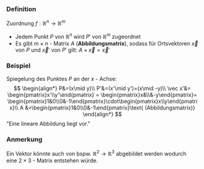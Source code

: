 ### Definition
Zuordnung $f: \mathbb{R}^n\rightarrow\mathbb{R}^m$
- Jedem Punkt $P$ von $\mathbb{R}^n$ wird $P'$ von $\mathbb{R}^m$ zugeordnet
- Es gibt $m\times n$ - Matrix $A$ (**Abbildungsmatrix**), sodass für Ortsvektoren $\vec x$ von $P$ und $\vec x '$ von $P'$ gilt: $A\times \vec x = \vec x'$ 
### Beispiel
Spiegelung des Punktes $P$ an der $x$ - Achse:
$$
\begin{align*}
P&=(x\mid y)\\
P'&=(x'\mid y')=(x\mid -y)\\
\vec x'&= \begin{pmatrix}x'\\y'\end{pmatrix} = \begin{pmatrix}x&\\&-y\end{pmatrix}= \begin{pmatrix}1&0\\0&-1\end{pmatrix}\cdot\begin{pmatrix}x\\y\end{pmatrix}\\
 A &=\begin{pmatrix}1&0\\0&-1\end{pmatrix}\text{ (Abbildungsmatrix)}
\end{align*}
$$
"Eine lineare Abbildung liegt vor."
### Anmerkung
Ein Vektor könnte auch von bspw. $\mathbb{R}^2\rightarrow\mathbb{R}^3$ abgebildet werden wodurch eine $2\times 3$ - Matrix entstehen würde.